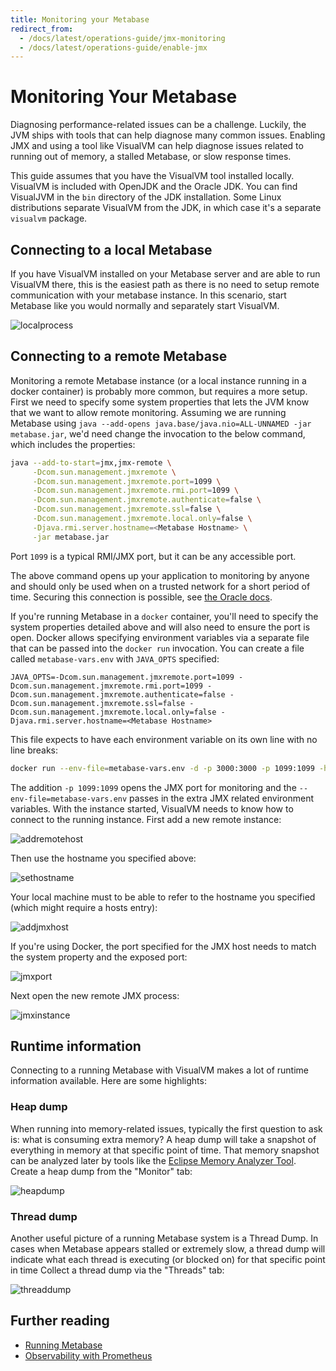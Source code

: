 ```yaml
---
title: Monitoring your Metabase
redirect_from:
  - /docs/latest/operations-guide/jmx-monitoring
  - /docs/latest/operations-guide/enable-jmx
---
```


# Monitoring Your Metabase

Diagnosing performance-related issues can be a challenge. Luckily, the JVM ships with tools that can help diagnose many common issues. Enabling JMX and using a tool like VisualVM can help diagnose issues related to running out of memory, a stalled Metabase, or slow response times.

This guide assumes that you have the VisualVM tool installed locally. VisualVM is included with OpenJDK and the Oracle JDK. You can find VisualJVM in the `bin` directory of the JDK installation. Some Linux distributions separate VisualVM from the JDK, in which case it's a separate `visualvm` package.

## Connecting to a local Metabase

If you have VisualVM installed on your Metabase server and are able to run VisualVM there, this is the easiest path as there is no need to setup remote communication with your metabase instance. In this scenario, start Metabase like you would normally and separately start VisualVM.

![localprocess](images/LocalProcessVisualVM.png)

## Connecting to a remote Metabase

Monitoring a remote Metabase instance (or a local instance running in a docker container) is probably more common, but requires a more setup. First we need to specify some system properties that lets the JVM know that we want to allow remote monitoring. Assuming we are running Metabase using `java --add-opens java.base/java.nio=ALL-UNNAMED -jar metabase.jar`, we'd need change the invocation to the below command, which includes the properties:

```sh
java --add-to-start=jmx,jmx-remote \
     -Dcom.sun.management.jmxremote \
     -Dcom.sun.management.jmxremote.port=1099 \
     -Dcom.sun.management.jmxremote.rmi.port=1099 \
     -Dcom.sun.management.jmxremote.authenticate=false \
     -Dcom.sun.management.jmxremote.ssl=false \
     -Dcom.sun.management.jmxremote.local.only=false \
     -Djava.rmi.server.hostname=<Metabase Hostname> \
     -jar metabase.jar
```

Port `1099` is a typical RMI/JMX port, but it can be any accessible port.

The above command opens up your application to monitoring by anyone and should only be used when on a trusted network for a short period of time. Securing this connection is possible, see [the Oracle
docs](https://docs.oracle.com/javase/8/docs/technotes/guides/management/agent.html).

If you're running Metabase in a `docker` container, you'll need to specify the system properties detailed above and will also need to ensure the port is open. Docker allows specifying environment variables via a separate file that can be passed into the `docker run` invocation. You can create a file called `metabase-vars.env` with `JAVA_OPTS` specified:

```
JAVA_OPTS=-Dcom.sun.management.jmxremote.port=1099 -Dcom.sun.management.jmxremote.rmi.port=1099 -Dcom.sun.management.jmxremote.authenticate=false -Dcom.sun.management.jmxremote.ssl=false -Dcom.sun.management.jmxremote.local.only=false -Djava.rmi.server.hostname=<Metabase Hostname>
```

This file expects to have each environment variable on its own line with no line breaks:

```sh
docker run --env-file=metabase-vars.env -d -p 3000:3000 -p 1099:1099 -h <Metabase Hostname> --name metabase metabase/metabase
```

The addition `-p 1099:1099` opens the JMX port for monitoring and the `--env-file=metabase-vars.env` passes in the extra JMX related environment variables. With the instance started, VisualVM needs to know how to connect to the running instance. First add a new remote instance:

![addremotehost](images/AddRemoteHost.png)

Then use the hostname you specified above:

![sethostname](images/SetRemoteHostName.png)

Your local machine must to be able to refer to the hostname you specified (which might require a hosts entry):

![addjmxhost](images/ClickAddJMXHost.png)

If you're using Docker, the port specified for the JMX host needs to match the system property and the exposed port:

![jmxport](images/EnterJMXPort.png)

Next open the new remote JMX process:

![jmxinstance](images/OpenRemoteInstance.png)

## Runtime information

Connecting to a running Metabase with VisualVM makes a lot of runtime information available. Here are some highlights:

### Heap dump

When running into memory-related issues, typically the first question to ask is: what is consuming extra memory? A heap dump will take a snapshot of everything in memory at that specific point of time. That memory snapshot can be analyzed later by tools like the [Eclipse Memory Analyzer Tool](https://www.eclipse.org/mat/). Create a heap dump from the "Monitor" tab:

![heapdump](images/HeapDump.png)

### Thread dump

Another useful picture of a running Metabase system is a Thread Dump. In cases when Metabase appears stalled or extremely slow, a thread dump will indicate what each thread is executing (or blocked on) for that specific point in time Collect a thread dump via the "Threads" tab:

![threaddump](images/ThreadDump.png)

## Further reading

- [Running Metabase](../troubleshooting-guide/running.md)
- [Observability with Prometheus](./observability-with-prometheus.md)
